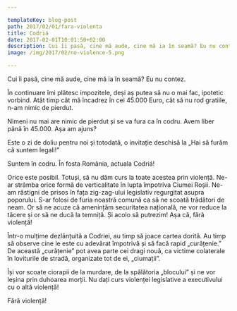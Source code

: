 ```yaml
---

templateKey: blog-post
path: 2017/02/01/fara-violenta
title: Codriá
date: 2017-02-01T10:01:50+02:00
description: Cui îi pasă, cine mă aude, cine mă ia în seamă? Eu nu contez.În continuare îmi plătesc impozitele, deși aș putea să nu o mai fac, ipotetic vorbind. Atât timp cât mă încadrez în cei 45.000 
image: /img/2017/02/no-violence-5.png

---
```

Cui îi pasă, cine mă aude, cine mă ia în seamă? Eu nu contez.

În continuare îmi plătesc impozitele, deși aș putea să nu o mai fac, ipotetic vorbind. Atât timp cât mă încadrez în cei 45.000 Euro, cât să nu rod gratiile, n-am nimic de pierdut.

Nimeni nu mai are nimic de pierdut și se va fura ca în codru. Avem liber până în 45.000. Așa am ajuns? 

Este o zi de doliu pentru noi și totodată, o invitație deschisă la „Hai să furăm că suntem legali!”

Suntem în codru. În fosta România, actuala Codriá!

Orice este posibil. Totuși, să nu dăm curs la toate acestea prin violență. Ne-ar strâmba orice formă de verticalitate în lupta împotriva Ciumei Roșii. Ne-am răstigni de prisos în fața zig-zag-ului legislativ regurgitat asupra poporului. S-ar folosi de furia noastră comună ca să ne scoată trădători de neam. Or să ne acuze că amenințăm securitatea națională, ne vor reduce la tăcere și or să ne ducă la temniță. Și acolo să putrezim! Așa că, fără violență!

Într-o mulțime dezlănțuită a Codriei, au timp să joace cartea dorită. Au timp să observe cine le este cu adevărat împotrivă și să facă rapid „curățenie.” De această „curățenie” pot avea parte cei dragi nouă, ca victime colaterale în loviturile de stradă, organizate tot de ei, „ciumații”. 

Își vor scoate ciorapii de la murdare, de la spălătoria „blocului” și ne vor leșina prin duhoarea morții. Nu dați curs violenței legislative a executivului cu o altă violență! 

Fără violență!
